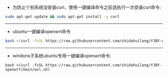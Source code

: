 - 为防止个别系统没安装curl，使用一键编译命令之前选执行一次安装curl命令:
```sh
sudo apt-get update && sudo apt-get install -y curl
```
---
- ubuntu一键编译openwrt命令
```sh
bash <(curl -fsSL https://raw.githubusercontent.com/shidahuilang/YJBY-openwrt/main/local.sh)
```
---
- windons子系统ubuntu专用一键编译openwrt命令:
```
bash <(curl -fsSL https://raw.githubusercontent.com/shidahuilang/YJBY-openwrt/main/wsl.sh)
```
